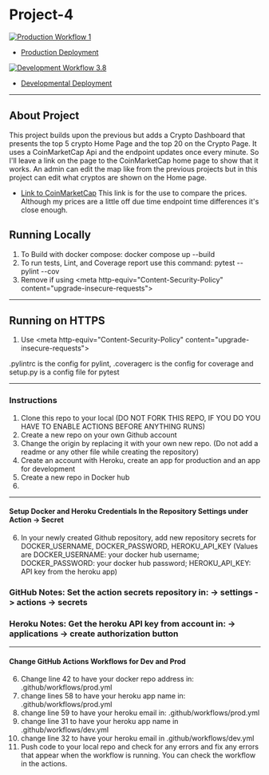 # Project-4

[![Production Workflow 1](https://github.com/MaxLozada/Project-4/actions/workflows/prod.yml/badge.svg)](https://github.com/MaxLozada/Project-4/actions/workflows/prod.yml)

* [Production Deployment](https://prodproject-4.herokuapp.com/)


[![Development Workflow 3.8](https://github.com/MaxLozada/Project-4/actions/workflows/dev.yml/badge.svg)](https://github.com/MaxLozada/Project-4/actions/workflows/dev.yml)

* [Developmental Deployment](https://devproject-4.herokuapp.com/)

-------------------------------------------------------------------------------------------------------------------------------------------------------
## About Project 
This project builds upon the previous but adds a Crypto Dashboard that presents the top 5 crypto Home Page and the top 
20 on the Crypto Page. It uses a CoinMarketCap Api and the endpoint updates once every minute. So I'll leave a link on
the page to the CoinMarketCap home page to show that it works. An admin can edit the map like from the previous projects
but in this project can edit what cryptos are shown on the Home page.

* [Link to CoinMarketCap](https://coinmarketcap.com/) This link is for the use to compare the prices. Although my prices
are a little off due time endpoint time differences it's close enough. 

## Running Locally

1. To Build with docker compose:
   docker compose up --build
2. To run tests, Lint, and Coverage report use this command: pytest --pylint --cov
3. Remove if using \<meta http-equiv="Content-Security-Policy" content="upgrade-insecure-requests">

-------------------------------------------------------------------------------------------------------------------------------------------------------
## Running on HTTPS
1. Use \<meta http-equiv="Content-Security-Policy" content="upgrade-insecure-requests">

.pylintrc is the config for pylint, .coveragerc is the config for coverage and setup.py is a config file for pytest

-------------------------------------------------------------------------------------------------------------------------------------------------------
### Instructions

1. Clone this repo to your local (DO NOT FORK THIS REPO, IF YOU DO YOU HAVE TO ENABLE ACTIONS BEFORE ANYTHING RUNS)
2. Create a new repo on your own Github account
3. Change the origin by replacing it with your own new repo.  (Do not add a readme or any other file while creating the repository)
4. Create an account with Heroku, create an app for production and an app for development
5. Create a new repo in Docker hub
6. 
-------------------------------------------------------------------------------------------------------------------------------------------------------
#### Setup Docker and Heroku Credentials In the Repository Settings under Action -> Secret

6. In your newly created Github repository, add new repository secrets for DOCKER_USERNAME, DOCKER_PASSWORD, HEROKU_API_KEY (Values are DOCKER_USERNAME: your docker hub username; DOCKER_PASSWORD: your docker hub password; HEROKU_API_KEY: API key from the heroku app)
### GitHub Notes:  Set the action secrets repository in: -> settings -> actions -> secrets
### Heroku Notes: Get the heroku API key from account in: -> applications -> create authorization button

-------------------------------------------------------------------------------------------------------------------------------------------------------
#### Change GitHub Actions Workflows for Dev and Prod

6. Change line 42 to have your docker repo address in: .github/workflows/prod.yml
7. change lines 58 to have your heroku app name in: .github/workflows/prod.yml
8. change line 59 to have your heroku email in: .github/workflows/prod.yml
9. change line 31 to have your heroku app name in .github/workflows/dev.yml
10. change line 32 to have your heroku email in .github/workflows/dev.yml
11. Push code to your local repo and check for any errors and fix any errors that appear when the workflow is running. You can check the workflow in the
    actions.
